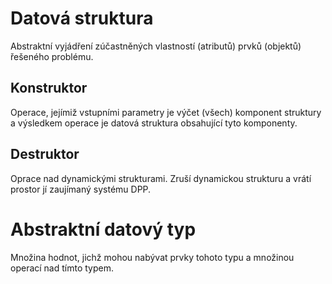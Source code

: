 # Datová struktura

Abstraktní vyjádření zúčastněných vlastností (atributů) prvků (objektů) řešeného problému.

## Konstruktor

Operace, jejímiž vstupními parametry je výčet (všech) komponent struktury a výsledkem operace je datová struktura obsahující tyto komponenty.

## Destruktor

Oprace nad dynamickými strukturami. Zruší dynamickou strukturu a vrátí prostor jí zaujímaný systému DPP.

# Abstraktní datový typ

Množina hodnot, jichž mohou nabývat prvky tohoto typu a množinou operací nad tímto typem.
